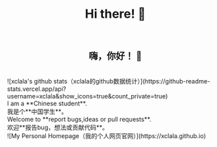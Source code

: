 <h1 align="center"> Hi there! 👋</h1><br>
<h2 align="center"> 嗨，你好！ 👋</h2><br>
![xclala's github stats（xclala的github数据统计）](https://github-readme-stats.vercel.app/api?username=xclala&show_icons=true&count_private=true)<br>
I am a **Chinese student**.<br>
我是个**中国学生**。<br>
Welcome to **report bugs,ideas or pull requests**.<br>
欢迎**报告bug，想法或贡献代码**。<br>
![My Personal Homepage（我的个人网页官网）](https://xclala.github.io)


